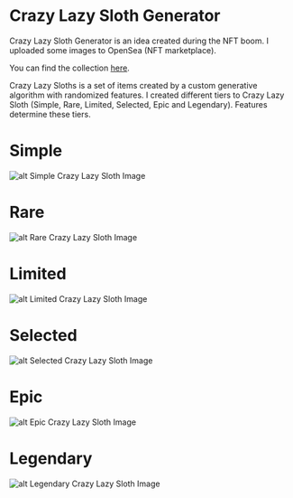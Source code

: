 # Crazy Lazy Sloth Generator

Crazy Lazy Sloth Generator is an idea created during the NFT boom. I uploaded some images to OpenSea (NFT marketplace). 

You can find the collection [here](https://opensea.io/collection/first-collection-crazylazysloths).

Crazy Lazy Sloths is a set of items created by a custom generative algorithm with randomized features. 
I created different tiers to Crazy Lazy Sloth (Simple, Rare, Limited, Selected, Epic and Legendary). Features determine these tiers.


# Simple
![alt Simple Crazy Lazy Sloth Image](https://lh3.googleusercontent.com/AFk10NHd1NWeSoA73aX3mVwy7tOgSenW7nKq8KNrR8C25aY_LLox3fDlupAxlXaxW17cXCXNIZbhAohdLUI3dIZLjYzOXL-38VXzono=s0)

# Rare
![alt Rare Crazy Lazy Sloth Image](https://lh3.googleusercontent.com/XDy5Z8XJKgYQzES5DRbc5MEf9JJRlamcuJOdmNYNOfkkJUPyDarZzcW6QcNX-s6u7QGC0kPmyEr3w46A3hk5dswoG5S771fgKs1tzA=s0)

# Limited
![alt Limited Crazy Lazy Sloth Image](https://lh3.googleusercontent.com/R6q660J-gZ_VT_x1P09I-z-6OggWxAeG-Ol3-pGVR6Mn1Z8JDLQ7ZhR1q5hLCzmYd8eot8yKBY_XEzXzt5MsbJymnrXQCJVqxcH1Q6k=s0)

# Selected
![alt Selected Crazy Lazy Sloth Image](https://lh3.googleusercontent.com/ai6-hGgr2qRpqmKly-Lc3RpH6Aw8eKJrLzSeLH7Oph8VZJqao1DFn6tskEy6x_f_4cbNb3VIchvTYs4dgBTtpz1kfVUREuZMdGvq=s0)

# Epic
![alt Epic Crazy Lazy Sloth Image](https://lh3.googleusercontent.com/c2Iw2qQO4Hqx95zbTH8fkJCBdK5GeAc7f63mj9V14CrdRpDIgfE_XOBd1Uy753uony9eKkxuQNq24tIPB5SjxmbXcXXUp0yRr2M6=s0)


# Legendary
![alt Legendary Crazy Lazy Sloth Image](https://lh3.googleusercontent.com/5F5gj71MPSmu2t5vtW4mwdtLQx6Mz3KdTRDObNdnp8j1MaW5k1s6aSsLxHNOnr8QieUIvdAwg7VkZz9qn1ce6D3FfGtgNHBIu6qRvQ=s0)

